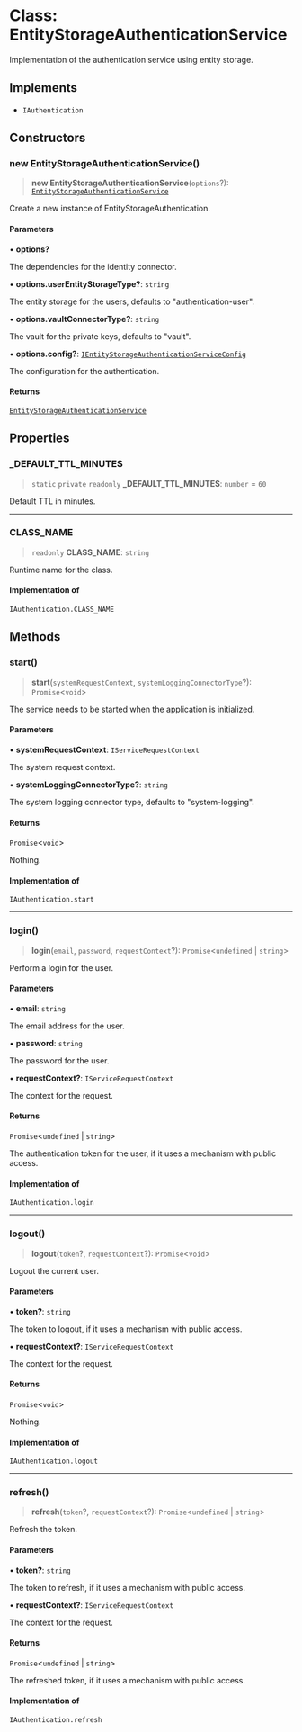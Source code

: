 # Class: EntityStorageAuthenticationService

Implementation of the authentication service using entity storage.

## Implements

- `IAuthentication`

## Constructors

### new EntityStorageAuthenticationService()

> **new EntityStorageAuthenticationService**(`options`?): [`EntityStorageAuthenticationService`](EntityStorageAuthenticationService.md)

Create a new instance of EntityStorageAuthentication.

#### Parameters

• **options?**

The dependencies for the identity connector.

• **options.userEntityStorageType?**: `string`

The entity storage for the users, defaults to "authentication-user".

• **options.vaultConnectorType?**: `string`

The vault for the private keys, defaults to "vault".

• **options.config?**: [`IEntityStorageAuthenticationServiceConfig`](../interfaces/IEntityStorageAuthenticationServiceConfig.md)

The configuration for the authentication.

#### Returns

[`EntityStorageAuthenticationService`](EntityStorageAuthenticationService.md)

## Properties

### \_DEFAULT\_TTL\_MINUTES

> `static` `private` `readonly` **\_DEFAULT\_TTL\_MINUTES**: `number` = `60`

Default TTL in minutes.

***

### CLASS\_NAME

> `readonly` **CLASS\_NAME**: `string`

Runtime name for the class.

#### Implementation of

`IAuthentication.CLASS_NAME`

## Methods

### start()

> **start**(`systemRequestContext`, `systemLoggingConnectorType`?): `Promise`\<`void`\>

The service needs to be started when the application is initialized.

#### Parameters

• **systemRequestContext**: `IServiceRequestContext`

The system request context.

• **systemLoggingConnectorType?**: `string`

The system logging connector type, defaults to "system-logging".

#### Returns

`Promise`\<`void`\>

Nothing.

#### Implementation of

`IAuthentication.start`

***

### login()

> **login**(`email`, `password`, `requestContext`?): `Promise`\<`undefined` \| `string`\>

Perform a login for the user.

#### Parameters

• **email**: `string`

The email address for the user.

• **password**: `string`

The password for the user.

• **requestContext?**: `IServiceRequestContext`

The context for the request.

#### Returns

`Promise`\<`undefined` \| `string`\>

The authentication token for the user, if it uses a mechanism with public access.

#### Implementation of

`IAuthentication.login`

***

### logout()

> **logout**(`token`?, `requestContext`?): `Promise`\<`void`\>

Logout the current user.

#### Parameters

• **token?**: `string`

The token to logout, if it uses a mechanism with public access.

• **requestContext?**: `IServiceRequestContext`

The context for the request.

#### Returns

`Promise`\<`void`\>

Nothing.

#### Implementation of

`IAuthentication.logout`

***

### refresh()

> **refresh**(`token`?, `requestContext`?): `Promise`\<`undefined` \| `string`\>

Refresh the token.

#### Parameters

• **token?**: `string`

The token to refresh, if it uses a mechanism with public access.

• **requestContext?**: `IServiceRequestContext`

The context for the request.

#### Returns

`Promise`\<`undefined` \| `string`\>

The refreshed token, if it uses a mechanism with public access.

#### Implementation of

`IAuthentication.refresh`

